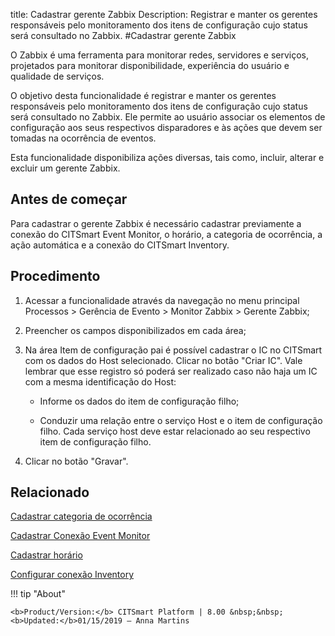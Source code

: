 title: Cadastrar gerente Zabbix
Description: Registrar e manter os gerentes responsáveis pelo monitoramento dos itens de configuração cujo status será consultado no Zabbix.
#Cadastrar gerente Zabbix

O Zabbix é uma ferramenta para monitorar redes, servidores e serviços,
projetados para monitorar disponibilidade, experiência do usuário e qualidade de
serviços.

O objetivo desta funcionalidade é registrar e manter os gerentes responsáveis
pelo monitoramento dos itens de configuração cujo status será consultado no
Zabbix. Ele permite ao usuário associar os elementos de configuração aos seus
respectivos disparadores e às ações que devem ser tomadas na ocorrência de
eventos.

Esta funcionalidade disponibiliza ações diversas, tais como, incluir, alterar e
excluir um gerente Zabbix.

Antes de começar
--------------------

Para cadastrar o gerente Zabbix é necessário cadastrar previamente a conexão do
CITSmart Event Monitor, o horário, a categoria de ocorrência, a ação automática
e a conexão do CITSmart Inventory.

Procedimento
----------------

1.  Acessar a funcionalidade através da navegação no menu principal Processos \>
    Gerência de Evento \> Monitor Zabbix \> Gerente Zabbix;

2.  Preencher os campos disponibilizados em cada área;

3.  Na área Item de configuração pai é possível cadastrar o IC no CITSmart com
    os dados do Host selecionado. Clicar no botão "Criar IC". Vale lembrar que
    esse registro só poderá ser realizado caso não haja um IC com a mesma
    identificação do Host:

    -   Informe os dados do item de configuração filho;

    -   Conduzir uma relação entre o serviço Host e o item de configuração filho.
        Cada serviço host deve estar relacionado ao seu respectivo item de
        configuração filho.

1.  Clicar no botão "Gravar".


Relacionado
----------

[Cadastrar categoria de ocorrência](/pt-br/citsmart-platform-8/processes/event/configuration/register-occurence-category.html)

[Cadastrar Conexão Event Monitor](/pt-br/citsmart-platform-8/processes/event/configuration/register-event-monitor-connection.html)

[Cadastrar horário](/pt-br/citsmart-platform-8/processes/event/configuration/register-time.html)

[Configurar conexão Inventory](/pt-br/citsmart-platform-8/processes/event/configuration/set-inventory-connection.html)


!!! tip "About"

    <b>Product/Version:</b> CITSmart Platform | 8.00 &nbsp;&nbsp;
    <b>Updated:</b>01/15/2019 – Anna Martins
